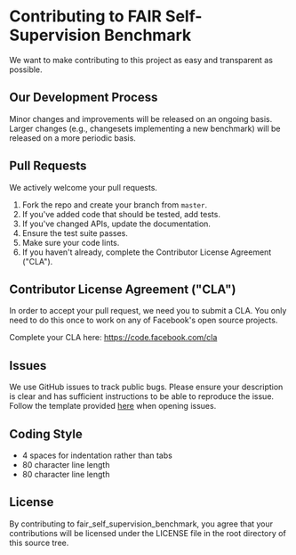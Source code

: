 # Contributing to FAIR Self-Supervision Benchmark
We want to make contributing to this project as easy and transparent as possible.

## Our Development Process
Minor changes and improvements will be released on an ongoing basis. Larger changes (e.g., changesets implementing a new benchmark) will be released on a more periodic basis.

## Pull Requests
We actively welcome your pull requests.

1. Fork the repo and create your branch from `master`.
2. If you've added code that should be tested, add tests.
3. If you've changed APIs, update the documentation.
4. Ensure the test suite passes.
5. Make sure your code lints.
6. If you haven't already, complete the Contributor License Agreement ("CLA").

## Contributor License Agreement ("CLA")
In order to accept your pull request, we need you to submit a CLA. You only need
to do this once to work on any of Facebook's open source projects.

Complete your CLA here: <https://code.facebook.com/cla>

## Issues
We use GitHub issues to track public bugs. Please ensure your description is
clear and has sufficient instructions to be able to reproduce the issue. Follow
the template provided [here](.github/issue_template.md) when opening issues.

## Coding Style  
* 4 spaces for indentation rather than tabs
* 80 character line length
* 80 character line length

## License
By contributing to fair_self_supervision_benchmark, you agree that your contributions will be licensed
under the LICENSE file in the root directory of this source tree.
